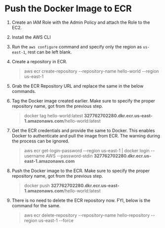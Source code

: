# Push the Docker Image to ECR

1. Create an IAM Role with the Admin Policy and attach the Role to the EC2.

1. Install the AWS CLI

1. Run the `aws configure` command and specify only the region as `us-east-1`, rest can be left blank.

1. Create a repository in ECR.
    >aws ecr create-repository --repository-name hello-world --region us-east-1

1. Grab the ECR Repository URL and replace the same in the below commands.

1. Tag the Docker image created earlier. Make sure to specify the proper repository name, got from the previous step.
    >docker tag hello-world:latest **327762702280.dkr.ecr.us-east-1.amazonaws.com**/hello-world:latest

1. Get the ECR credentials and provide the same to Docker. This enables Docker to authenticate and pull the image from ECR. The warning during the process can be ignored.
    >aws ecr get-login-password --region us-east-1 | docker login --username AWS --password-stdin **327762702280.dkr.ecr.us-east-1.amazonaws.com**

1. Push the Docker image to the ECR. Make sure to specify the proper repository name, got from the previous step.
    >docker push **327762702280.dkr.ecr.us-east-1.amazonaws.com**/hello-world:latest

1. There is no need to delete the ECR repository now. FYI, below is the command for the same.
    >aws ecr delete-repository --repository-name hello-repository --region us-east-1 --force